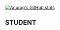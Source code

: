 [![Anurag's GitHub stats](https://github-readme-stats.vercel.app/api?username=moruraQ&show_icons=true&theme=radical)](https://github.com/anuraghazra/github-readme-stats)
## STUDENT
